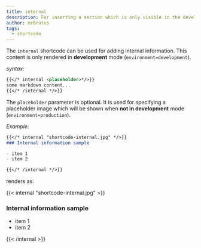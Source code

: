 ```yaml
---
title: internal
description: For inserting a section which is only visible in the development environment.
author: mrBrutus
tags:
  - shortcode
---
```


The `internal` shortcode can be used for adding internal information.
This content is only rendered in **development** mode (`environment=development`).

*syntax:*

```md
{{</* internal <placeholder>*/>}}
some markdown content...
{{</* /internal */>}}
```

The `placeholder` parameter is optional.
It is used for specifying a placeholder image which will be shown when
**not in development** mode (`environment=production`).

*Example:*

```md
{{</* internal "shortcode-internal.jpg" */>}}
### Internal information sample

- item 1
- item 2

{{</* /internal */>}}
```

renders as:

{{< internal "shortcode-internal.jpg" >}}
### Internal information sample

- item 1
- item 2

{{< /internal >}}
